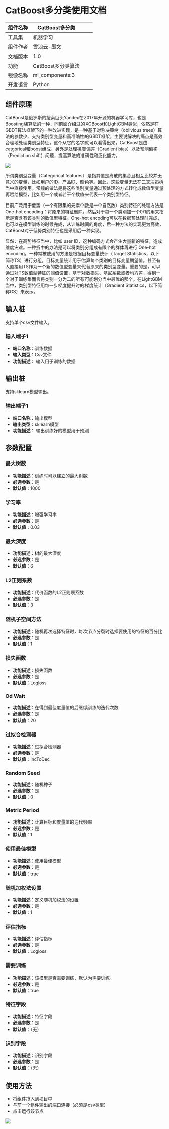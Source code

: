 # CatBoost多分类使用文档
| 组件名称 | CatBoost多分类|  |  |
| --- | --- | --- | --- |
| 工具集 | 机器学习 |  |  |
| 组件作者 | 雪浪云-墨文 |  |  |
| 文档版本 | 1.0 |  |  |
| 功能 | CatBoost多分类算法|  |  |
| 镜像名称 | ml_components:3 |  |  |
| 开发语言 | Python |  |  |

## 组件原理
CatBoost是俄罗斯的搜索巨头Yandex在2017年开源的机器学习库，也是Boosting族算法的一种，同前面介绍过的XGBoost和LightGBM类似，依然是在GBDT算法框架下的一种改进实现，是一种基于对称决策树（oblivious trees）算法的参数少、支持类别型变量和高准确性的GBDT框架，主要说解决的痛点是高效合理地处理类别型特征，这个从它的名字就可以看得出来，CatBoost是由catgorical和boost组成，另外是处理梯度偏差（Gradient bias）以及预测偏移（Prediction shift）问题，提高算法的准确性和泛化能力。

![](./img/CatBoost多分类1.png)

所谓类别型变量（Categorical features）是指其值是离散的集合且相互比较并无意义的变量，比如用户的ID、产品ID、颜色等。因此，这些变量无法在二叉决策树当中直接使用。常规的做法是将这些类别变量通过预处理的方式转化成数值型变量再喂给模型，比如用一个或者若干个数值来代表一个类别型特征。

目前广泛用于低势（一个有限集的元素个数是一个自然数）类别特征的处理方法是One-hot encoding：将原来的特征删除，然后对于每一个类别加一个0/1的用来指示是否含有该类别的数值型特征。One-hot encoding可以在数据预处理时完成，也可以在模型训练的时候完成，从训练时间的角度，后一种方法的实现更为高效，CatBoost对于低势类别特征也是采用后一种实现。

显然，在高势特征当中，比如 user ID，这种编码方式会产生大量新的特征，造成维度灾难。一种折中的办法是可以将类别分组成有限个的群体再进行 One-hot encoding。一种常被使用的方法是根据目标变量统计（Target Statistics，以下简称TS）进行分组，目标变量统计用于估算每个类别的目标变量期望值。甚至有人直接用TS作为一个新的数值型变量来代替原来的类别型变量。重要的是，可以通过对TS数值型特征的阈值设置，基于对数损失、基尼系数或者均方差，得到一个对于训练集而言将类别一分为二的所有可能划分当中最优的那个。在LightGBM当中，类别型特征用每一步梯度提升时的梯度统计（Gradient Statistics，以下简称GS）来表示。
## 输入桩
支持单个csv文件输入。
### 输入端子1

- **端口名称**：训练数据
- **输入类型**：Csv文件
- **功能描述**： 输入用于训练的数据
## 输出桩
支持sklearn模型输出。
### 输出端子1

- **端口名称**：输出模型
- **输出类型**：sklearn模型
- **功能描述**： 输出训练好的模型用于预测
## 参数配置
### 最大树数

- **功能描述**：训练时可以建立的最大树数
- **必选参数**：是
- **默认值**：1000
### 学习率

- **功能描述**：增强学习率
- **必选参数**：是
- **默认值**：0.03
### 最大深度

- **功能描述**：树的最大深度
- **必选参数**：是
- **默认值**：6
### L2正则系数

- **功能描述**：代价函数的L2正则项系数
- **必选参数**：是
- **默认值**：3
### 随机子空间方法

- **功能描述**：随机再次选择特征时，每次节点分裂时选择要使用的特征的百分比
- **必选参数**：是
- **默认值**：1
### 损失函数

- **功能描述**：损失函数
- **必选参数**：是
- **默认值**：Logloss
### Od Wait

- **功能描述**：在得到最佳度量值的后继续训练的迭代次数
- **必选参数**：是
- **默认值**：20
### 过拟合检测器

- **功能描述**：过拟合检测器
- **必选参数**：是
- **默认值**：IncToDec
### Random Seed

- **功能描述**：随机种子
- **必选参数**：是
- **默认值**：0
### Metric Period

- **功能描述**：计算目标和度量值的迭代频率
- **必选参数**：是
- **默认值**：1
### 使用最佳模型

- **功能描述**：使用最佳模型
- **必选参数**：是
- **默认值**：true
### 随机加权法设置

- **功能描述**：定义随机加权法的设置
- **必选参数**：是
- **默认值**：1
### 评估指标

- **功能描述**：评估指标
- **必选参数**：是
- **默认值**：Logloss
### 需要训练

- **功能描述**：该模型是否需要训练，默认为需要训练。
- **必选参数**：是
- **默认值**：true
### 特征字段

- **功能描述**：特征字段
- **必选参数**：是
- **默认值**：（无）
### 识别字段

- **功能描述**：识别字段
- **必选参数**：是
- **默认值**：（无）
## 使用方法
- 将组件拖入到项目中
- 与前一个组件输出的端口连接（必须是csv类型）
- 点击运行该节点


![](./img/CatBoost分类2.png)



